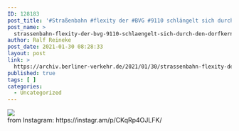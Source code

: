 ```yaml
---
ID: 128183
post_title: '#Straßenbahn #flexity der #BVG #9110 schlängelt sich durch den #dorfkern von #rosenthal'
post_name: >
  strassenbahn-flexity-der-bvg-9110-schlaengelt-sich-durch-den-dorfkern-von-rosenthal
author: Ralf Reineke
post_date: 2021-01-30 08:28:33
layout: post
link: >
  https://archiv.berliner-verkehr.de/2021/01/30/strassenbahn-flexity-der-bvg-9110-schlaengelt-sich-durch-den-dorfkern-von-rosenthal/
published: true
tags: [ ]
categories:
  - Uncategorized
---
```

<div><img src='https://scontent-iad3-1.cdninstagram.com/v/t51.29350-15/143328351_134803485064909_5939070636854110245_n.jpg?_nc_cat=102&ccb=2&_nc_sid=8ae9d6&_nc_ohc=ghqoX-mpj0sAX9u_T_g&_nc_ht=scontent-iad3-1.cdninstagram.com&oh=072053ac5eb3fff88ac4f58220c747e9&oe=60398654' style='max-width:600px;' /><br/><div>from Instagram: https://instagr.am/p/CKqRp4OJLFK/</div></div>